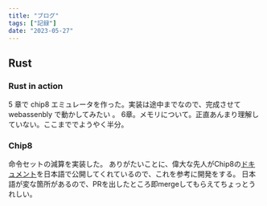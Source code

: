 ```yaml
---
title: "ブログ"
tags: ["記録"]
date: "2023-05-27"
---
```


## Rust

### Rust in action

5 章で chip8 エミュレータを作った。実装は途中までなので、完成させて webassenbly で動かしてみたい
。
6章。メモリについて。正直あんまり理解していない。ここまででようやく半分。

### Chip8
命令セットの減算を実装した。
ありがたいことに、偉大な先人がChip8の[ドキュメント](https://yukinarit.github.io/cowgod-chip8-tech-reference-ja/1_about_chip8.html)を日本語で公開してくれているので、これを参考に開発をする。
日本語が変な箇所があるので、PRを出したところ即mergeしてもらえてちょっとうれしい。